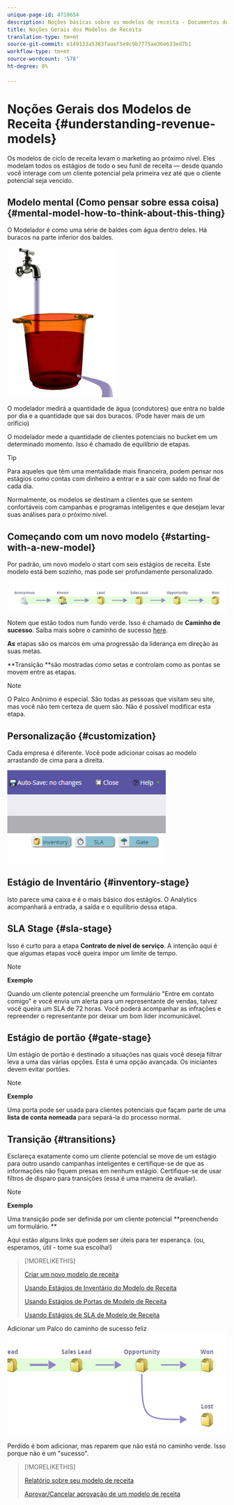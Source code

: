 ```yaml
---
unique-page-id: 4718654
description: Noções básicas sobre os modelos de receita - Documentos de marketing - Documentação do produto
title: Noções Gerais dos Modelos de Receita
translation-type: tm+mt
source-git-commit: e149133a5383faaef5e9c9b7775ae36e633ed7b1
workflow-type: tm+mt
source-wordcount: '578'
ht-degree: 0%

---
```



# Noções Gerais dos Modelos de Receita {#understanding-revenue-models}

Os modelos de ciclo de receita levam o marketing ao próximo nível. Eles modelam todos os estágios de todo o seu funil de receita — desde quando você interage com um cliente potencial pela primeira vez até que o cliente potencial seja vencido.

## Modelo mental (Como pensar sobre essa coisa) {#mental-model-how-to-think-about-this-thing}

O Modelador é como uma série de baldes com água dentro deles. Há buracos na parte inferior dos baldes.

![](assets/image2015-6-12-10-3a14-3a4.png)

O modelador medirá a quantidade de água (condutores) que entra no balde por dia e a quantidade que sai dos buracos. (Pode haver mais de um orifício)

O modelador mede a quantidade de clientes potenciais no bucket em um determinado momento. Isso é chamado de equilíbrio de etapas.

>[!TIP]
>
>Para aqueles que têm uma mentalidade mais financeira, podem pensar nos estágios como contas com dinheiro a entrar e a sair com saldo no final de cada dia.

Normalmente, os modelos se destinam a clientes que se sentem confortáveis com campanhas e programas inteligentes e que desejam levar suas análises para o próximo nível.

## Começando com um novo modelo {#starting-with-a-new-model}

Por padrão, um novo modelo o start com seis estágios de receita. Este modelo está bem sozinho, mas pode ser profundamente personalizado.

![](assets/image2015-6-12-9-3a43-3a11.png)

Notem que estão todos num fundo verde. Isso é chamado de **Caminho de sucesso**. Saiba mais sobre o caminho de sucesso [here](understanding-revenue-model-success-path.md).

**As** etapas são os marcos em uma progressão da liderança em direção às suas metas.

**Transição **são mostradas como setas e controlam como as pontas se movem entre as etapas.

>[!NOTE]
>
>O Palco Anônimo é especial. São todas as pessoas que visitam seu site, mas você não tem certeza de quem são. Não é possível modificar esta etapa.

## Personalização {#customization}

Cada empresa é diferente. Você pode adicionar coisas ao modelo arrastando de cima para a direita.

![](assets/image2015-6-12-9-3a45-3a36.png)

## Estágio de Inventário {#inventory-stage}

Isto parece uma caixa e é o mais básico dos estágios. O Analytics acompanhará a entrada, a saída e o equilíbrio dessa etapa.

## SLA Stage {#sla-stage}

Isso é curto para a etapa **Contrato de nível de serviço**. A intenção aqui é que algumas etapas você queira impor um limite de tempo.

>[!NOTE]
>
>**Exemplo**
>
>Quando um cliente potencial preenche um formulário &quot;Entre em contato comigo&quot; e você envia um alerta para um representante de vendas, talvez você queira um SLA de 72 horas. Você poderá acompanhar as infrações e repreender o representante por deixar um bom líder incomunicável.

## Estágio de portão {#gate-stage}

Um estágio de portão é destinado a situações nas quais você deseja filtrar leva a uma das várias opções. Esta é uma opção avançada. Os iniciantes devem evitar portões.

>[!NOTE]
>
>**Exemplo**
>
>Uma porta pode ser usada para clientes potenciais que façam parte de uma **lista de conta nomeada** para separá-la do processo normal.

## Transição {#transitions}

Esclareça exatamente como um cliente potencial se move de um estágio para outro usando campanhas inteligentes e certifique-se de que as informações não fiquem presas em nenhum estágio. Certifique-se de usar filtros de disparo para transições (essa é uma maneira de avaliar).

>[!NOTE]
>
>**Exemplo**
>
>Uma transição pode ser definida por um cliente potencial **preenchendo um formulário. **

Aqui estão alguns links que podem ser úteis para ter esperança. (ou, esperamos, útil - tome sua escolha!)

>[!MORELIKETHIS]
>
>[Criar um novo modelo de receita](create-a-new-revenue-model.md)
>
>[Usando Estágios de Inventário do Modelo de Receita](using-revenue-model-inventory-stages.md)
>
>[Usando Estágios de Portas de Modelo de Receita](using-revenue-model-gate-stages.md)
>
>[Usando Estágios de SLA de Modelo de Receita](using-revenue-model-sla-stages.md)

Adicionar um Palco do caminho de sucesso feliz   ![](assets/image2015-6-12-10-3a10-3a26.png)

Perdido é bom adicionar, mas reparem que não está no caminho verde. Isso porque não é um &quot;sucesso&quot;.

>[!MORELIKETHIS]
>
>[Relatório sobre seu modelo de receita](report-on-your-revenue-model.md)
>
>[Aprovar/Cancelar aprovação de um modelo de receita](approve-unapprove-a-revenue-model.md)

